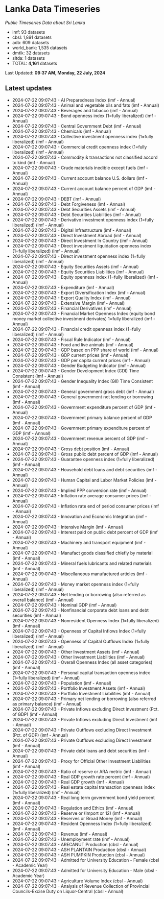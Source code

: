 # Lanka Data Timeseries
*Public Timeseries Data about Sri Lanka*

* imf: 93 datasets
* cbsl: 1,891 datasets
* adb: 609 datasets
* world_bank: 1,535 datasets
* dmtlk: 32 datasets
* sltda: 1 datasets
* TOTAL: **4,161** datasets

Last Updated: **09:37 AM, Monday, 22 July, 2024**

## Latest updates

* 2024-07-22 09:07:43 - AI Preparedness Index (imf - Annual)
* 2024-07-22 09:07:43 - Animal and vegetable oils and fats (imf - Annual)
* 2024-07-22 09:07:43 - Beverages and tobacco (imf - Annual)
* 2024-07-22 09:07:43 - Bond openness index (1=fully liberalized) (imf - Annual)
* 2024-07-22 09:07:43 - Central Government Debt (imf - Annual)
* 2024-07-22 09:07:43 - Chemicals (imf - Annual)
* 2024-07-22 09:07:43 - Collective investment openness index (1=fully liberalized) (imf - Annual)
* 2024-07-22 09:07:43 - Commercial credit openness index (1=fully liberalized) (imf - Annual)
* 2024-07-22 09:07:43 - Commodity & transactions not classified accord to kind (imf - Annual)
* 2024-07-22 09:07:43 - Crude materials inedible except fuels (imf - Annual)
* 2024-07-22 09:07:43 - Current account balance U.S. dollars (imf - Annual)
* 2024-07-22 09:07:43 - Current account balance percent of GDP (imf - Annual)
* 2024-07-22 09:07:43 - DEBT (imf - Annual)
* 2024-07-22 09:07:43 - Debt Forgiveness (imf - Annual)
* 2024-07-22 09:07:43 - Debt Securities Assets (imf - Annual)
* 2024-07-22 09:07:43 - Debt Securities Liabilities (imf - Annual)
* 2024-07-22 09:07:43 - Derivative investment openness index (1=fully liberalized) (imf - Annual)
* 2024-07-22 09:07:43 - Digital Infrastructure (imf - Annual)
* 2024-07-22 09:07:43 - Direct Investment Abroad (imf - Annual)
* 2024-07-22 09:07:43 - Direct Investment In Country (imf - Annual)
* 2024-07-22 09:07:43 - Direct investment liquidation openness index (1=fully liberalized) (imf - Annual)
* 2024-07-22 09:07:43 - Direct investment openness index (1=fully liberalized) (imf - Annual)
* 2024-07-22 09:07:43 - Equity Securities Assets (imf - Annual)
* 2024-07-22 09:07:43 - Equity Securities Liabilities (imf - Annual)
* 2024-07-22 09:07:43 - Equity openness index (1=fully liberalized) (imf - Annual)
* 2024-07-22 09:07:43 - Expenditure (imf - Annual)
* 2024-07-22 09:07:43 - Export Diversification Index (imf - Annual)
* 2024-07-22 09:07:43 - Export Quality Index (imf - Annual)
* 2024-07-22 09:07:43 - Extensive Margin (imf - Annual)
* 2024-07-22 09:07:43 - Financial Derivatives (imf - Annual)
* 2024-07-22 09:07:43 - Financial Market Openness Index (equity bond money market collective investment derivates) 1=fully liberalized (imf - Annual)
* 2024-07-22 09:07:43 - Financial credit openness index (1=fully liberalized) (imf - Annual)
* 2024-07-22 09:07:43 - Fiscal Rule Indicator (imf - Annual)
* 2024-07-22 09:07:43 - Food and live animals (imf - Annual)
* 2024-07-22 09:07:43 - GDP based on PPP share of world (imf - Annual)
* 2024-07-22 09:07:43 - GDP current prices (imf - Annual)
* 2024-07-22 09:07:43 - GDP per capita current prices (imf - Annual)
* 2024-07-22 09:07:43 - Gender Budgeting Indicator (imf - Annual)
* 2024-07-22 09:07:43 - Gender Development Index (GDI) Time Consistent (imf - Annual)
* 2024-07-22 09:07:43 - Gender Inequality Index (GII) Time Consistent (imf - Annual)
* 2024-07-22 09:07:43 - General government gross debt (imf - Annual)
* 2024-07-22 09:07:43 - General government net lending or borrowing (imf - Annual)
* 2024-07-22 09:07:43 - Government expenditure percent of GDP (imf - Annual)
* 2024-07-22 09:07:43 - Government primary balance percent of GDP (imf - Annual)
* 2024-07-22 09:07:43 - Government primary expenditure percent of GDP (imf - Annual)
* 2024-07-22 09:07:43 - Government revenue percent of GDP (imf - Annual)
* 2024-07-22 09:07:43 - Gross debt position (imf - Annual)
* 2024-07-22 09:07:43 - Gross public debt percent of GDP (imf - Annual)
* 2024-07-22 09:07:43 - Guarantee openness index (1=fully liberalized) (imf - Annual)
* 2024-07-22 09:07:43 - Household debt loans and debt securities (imf - Annual)
* 2024-07-22 09:07:43 - Human Capital and Labor Market Policies (imf - Annual)
* 2024-07-22 09:07:43 - Implied PPP conversion rate (imf - Annual)
* 2024-07-22 09:07:43 - Inflation rate average consumer prices (imf - Annual)
* 2024-07-22 09:07:43 - Inflation rate end of period consumer prices (imf - Annual)
* 2024-07-22 09:07:43 - Innovation and Economic Integration (imf - Annual)
* 2024-07-22 09:07:43 - Intensive Margin (imf - Annual)
* 2024-07-22 09:07:43 - Interest paid on public debt percent of GDP (imf - Annual)
* 2024-07-22 09:07:43 - Machinery and transport equipment (imf - Annual)
* 2024-07-22 09:07:43 - Manufact goods classified chiefly by material (imf - Annual)
* 2024-07-22 09:07:43 - Mineral fuels lubricants and related materials (imf - Annual)
* 2024-07-22 09:07:43 - Miscellaneous manufactured articles (imf - Annual)
* 2024-07-22 09:07:43 - Money market openness index (1=fully liberalized) (imf - Annual)
* 2024-07-22 09:07:43 - Net lending or borrowing (also referred as overall balance) (imf - Annual)
* 2024-07-22 09:07:43 - Nominal GDP (imf - Annual)
* 2024-07-22 09:07:43 - Nonfinancial corporate debt loans and debt securities (imf - Annual)
* 2024-07-22 09:07:43 - Nonresident Openness Index (1=fully liberalized) (imf - Annual)
* 2024-07-22 09:07:43 - Openness of Capital Inflows Index (1=fully liberalized) (imf - Annual)
* 2024-07-22 09:07:43 - Openness of Capital Outflows Index (1=fully liberalized) (imf - Annual)
* 2024-07-22 09:07:43 - Other Investment Assets (imf - Annual)
* 2024-07-22 09:07:43 - Other Investment Liabilities (imf - Annual)
* 2024-07-22 09:07:43 - Overall Openness Index (all asset categories) (imf - Annual)
* 2024-07-22 09:07:43 - Personal capital transaction openness index (1=fully liberalized) (imf - Annual)
* 2024-07-22 09:07:43 - Population (imf - Annual)
* 2024-07-22 09:07:43 - Portfolio Investment Assets (imf - Annual)
* 2024-07-22 09:07:43 - Portfolio Investment Liabilities (imf - Annual)
* 2024-07-22 09:07:43 - Primary net lending or borrowing (also referred as primary balance) (imf - Annual)
* 2024-07-22 09:07:43 - Private Inflows excluding Direct Investment (Pct. of GDP) (imf - Annual)
* 2024-07-22 09:07:43 - Private Inflows excluding Direct Investment (imf - Annual)
* 2024-07-22 09:07:43 - Private Outflows excluding Direct Investment (Pct. of GDP) (imf - Annual)
* 2024-07-22 09:07:43 - Private Outflows excluding Direct Investment (imf - Annual)
* 2024-07-22 09:07:43 - Private debt loans and debt securities (imf - Annual)
* 2024-07-22 09:07:43 - Proxy for Official Other Investment Liabilities (imf - Annual)
* 2024-07-22 09:07:43 - Ratio of reserve or ARA metric (imf - Annual)
* 2024-07-22 09:07:43 - Real GDP growth rate percent (imf - Annual)
* 2024-07-22 09:07:43 - Real GDP growth (imf - Annual)
* 2024-07-22 09:07:43 - Real estate capital transaction openness index (1=fully liberalized) (imf - Annual)
* 2024-07-22 09:07:43 - Real long term government bond yield percent (imf - Annual)
* 2024-07-22 09:07:43 - Regulation and Ethics (imf - Annual)
* 2024-07-22 09:07:43 - Reserve or (Import or 12) (imf - Annual)
* 2024-07-22 09:07:43 - Reserves or Broad Money (imf - Annual)
* 2024-07-22 09:07:43 - Resident Openness Index (1=fully liberalized) (imf - Annual)
* 2024-07-22 09:07:43 - Revenue (imf - Annual)
* 2024-07-22 09:07:43 - Unemployment rate (imf - Annual)
* 2024-07-22 09:07:43 - ARECANUT Production (cbsl - Annual)
* 2024-07-22 09:07:43 - ASH PLANTAIN Production (cbsl - Annual)
* 2024-07-22 09:07:43 - ASH PUMPKIN Production (cbsl - Annual)
* 2024-07-22 09:07:43 - Admitted for University Education - Female (cbsl - Academic Year)
* 2024-07-22 09:07:43 - Admitted for University Education - Male (cbsl - Academic Year)
* 2024-07-22 09:07:43 - Agriculture Volume Index (cbsl - Annual)
* 2024-07-22 09:07:43 - Analysis of Revenue Collection of Provincial Councils-Excise Duty on Liquor-Central (cbsl - Annual)